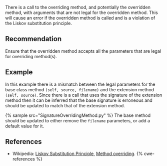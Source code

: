 There is a call to the overriding method, and potentially the overridden method, with arguments that are not legal for the overridden method. This will cause an error if the overridden method is called and is a violation of the Liskov substitution principle.


## Recommendation
Ensure that the overridden method accepts all the parameters that are legal for overriding method(s).


## Example
In this example there is a mismatch between the legal parameters for the base class method `(self, source, filename)` and the extension method `(self, source)`. Since there is a call that uses the signature of the extension method then it can be inferred that the base signature is erroneous and should be updated to match that of the extension method.

{% sample src="SignatureOverridingMethod.py" %}
The base method should be updated to either remove the `filename` parameters, or add a default value for it.


## References
* Wikipedia: [Liskov Substitution Principle](http://en.wikipedia.org/wiki/Liskov_substitution_principle), [Method overriding](http://en.wikipedia.org/wiki/Method_overriding#Python).
{% cwe-references %}
